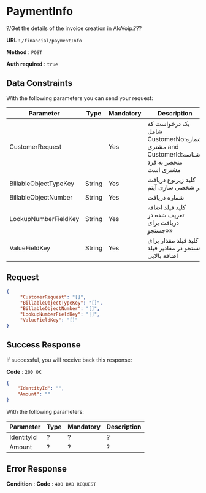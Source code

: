 # PaymentInfo

?/Get the details of the invoice creation in AloVoip.???


**URL** : `/financial/paymentInfo`

**Method** : `POST`

**Auth required** : `true`

## Data Constraints
With the following parameters you can send your request:

|Parameter|Type|Mandatory|Description|
|-|-|-|-| 
|CustomerRequest | |Yes|  یک درخواست که شامل CustomerNo:شماره مشتری and CustomerId:شناسه منحصر به فرد مشتری است|
|BillableObjectTypeKey |String |Yes | کلید زیرنوع دریافت در شخصی سازی آیتم|
|BillableObjectNumber |String |Yes |شماره دریافت |
|LookupNumberFieldKey |String |Yes | کلید فیلد اضافه تعریف شده در دریافت برای «جستجو»|
|ValueFieldKey |String |Yes | کلید فیلد مقدار برای جستجو در مقادیر فیلد اضافه بالایی|

## Request 


```json
{
     "CustomerRequest": "[]",
     "BillableObjectTypeKey": "[]",
     "BillableObjectNumber": "[]",
     "LookupNumberFieldKey": "[]",
     "ValueFieldKey": "[]"
}
```

## Success Response
If successful, you will receive back this response:

**Code** : `200 OK`

```json
{
    "IdentityId": "",
    "Amount": ""
}

```
With the following parameters:

|Parameter|Type|Mandatory|Description|
|-|-|-|-| 
|IdentityId|? |? | ? |
|Amount|? |? | ? |
## Error Response

**Condition** : 
**Code** : `400 BAD REQUEST`

